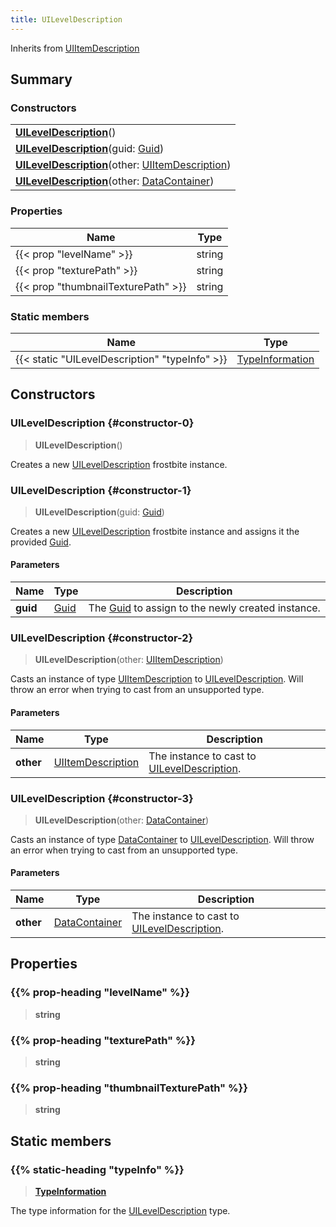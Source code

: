```yaml
---
title: UILevelDescription
---
```


Inherits from [UIItemDescription](/vext/ref/fb/uiitemdescription)

## Summary

### Constructors

|  |
| --- |
| **[UILevelDescription](#constructor-0)**() |
| **[UILevelDescription](#constructor-1)**(guid: [Guid](/vext/ref/shared/type/guid)) |
| **[UILevelDescription](#constructor-2)**(other: [UIItemDescription](/vext/ref/fb/uiitemdescription)) |
| **[UILevelDescription](#constructor-3)**(other: [DataContainer](/vext/ref/shared/type/datacontainer)) |

### Properties

| Name | Type |
| ---- | ---- |
| {{< prop "levelName" >}} | string |
| {{< prop "texturePath" >}} | string |
| {{< prop "thumbnailTexturePath" >}} | string |

### Static members

| Name | Type |
| ---- | ---- |
| {{< static "UILevelDescription" "typeInfo" >}} | [TypeInformation](/vext/ref/shared/type/typeinformation) |

## Constructors

### UILevelDescription {#constructor-0}

> **UILevelDescription**()

Creates a new [UILevelDescription](/vext/ref/fb/uileveldescription) frostbite instance.

### UILevelDescription {#constructor-1}

> **UILevelDescription**(guid: [Guid](/vext/ref/shared/type/guid))

Creates a new [UILevelDescription](/vext/ref/fb/uileveldescription) frostbite instance and assigns it the provided [Guid](/vext/ref/shared/type/guid).

#### Parameters

| Name | Type | Description |
| ---- | ---- | ----------- |
| **guid** | [Guid](/vext/ref/shared/type/guid) | The [Guid](/vext/ref/shared/type/guid) to assign to the newly created instance. |

### UILevelDescription {#constructor-2}

> **UILevelDescription**(other: [UIItemDescription](/vext/ref/fb/uiitemdescription))

Casts an instance of type [UIItemDescription](/vext/ref/fb/uiitemdescription) to [UILevelDescription](/vext/ref/fb/uileveldescription). Will throw an error when trying to cast from an unsupported type.

#### Parameters

| Name | Type | Description |
| ---- | ---- | ----------- |
| **other** | [UIItemDescription](/vext/ref/fb/uiitemdescription) | The instance to cast to [UILevelDescription](/vext/ref/fb/uileveldescription). |

### UILevelDescription {#constructor-3}

> **UILevelDescription**(other: [DataContainer](/vext/ref/shared/type/datacontainer))

Casts an instance of type [DataContainer](/vext/ref/shared/type/datacontainer) to [UILevelDescription](/vext/ref/fb/uileveldescription). Will throw an error when trying to cast from an unsupported type.

#### Parameters

| Name | Type | Description |
| ---- | ---- | ----------- |
| **other** | [DataContainer](/vext/ref/shared/type/datacontainer) | The instance to cast to [UILevelDescription](/vext/ref/fb/uileveldescription). |

## Properties

### {{% prop-heading "levelName" %}}

> **string**

### {{% prop-heading "texturePath" %}}

> **string**

### {{% prop-heading "thumbnailTexturePath" %}}

> **string**

## Static members

### {{% static-heading "typeInfo" %}}

> **[TypeInformation](/vext/ref/shared/type/typeinformation)**

The type information for the [UILevelDescription](/vext/ref/fb/uileveldescription) type.

